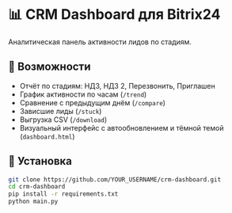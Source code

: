 # 📊 CRM Dashboard для Bitrix24

Аналитическая панель активности лидов по стадиям.

## 🚀 Возможности

- Отчёт по стадиям: НДЗ, НДЗ 2, Перезвонить, Приглашен
- График активности по часам (`/trend`)
- Сравнение с предыдущим днём (`/compare`)
- Зависшие лиды (`/stuck`)
- Выгрузка CSV (`/download`)
- Визуальный интерфейс с автообновлением и тёмной темой (`dashboard.html`)

## 🔧 Установка

```bash
git clone https://github.com/YOUR_USERNAME/crm-dashboard.git
cd crm-dashboard
pip install -r requirements.txt
python main.py
